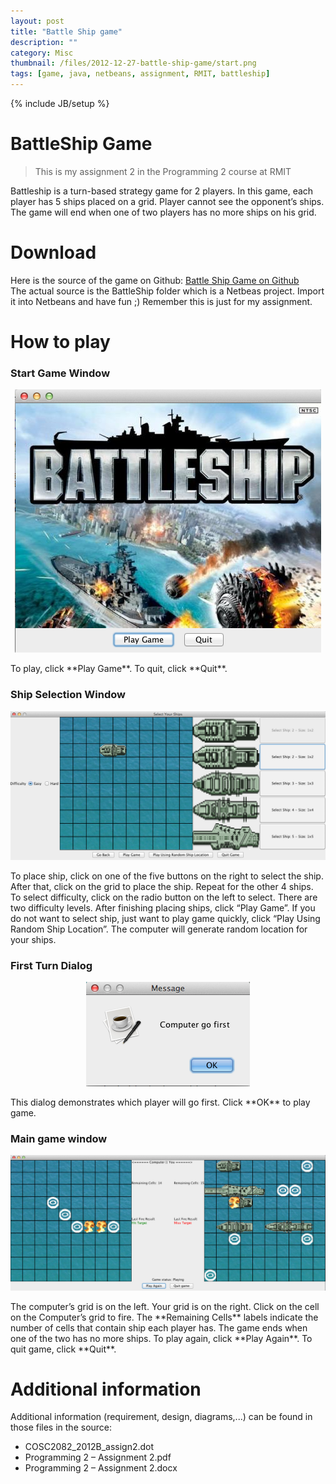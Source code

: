 ```yaml
---
layout: post
title: "Battle Ship game"
description: ""
category: Misc
thumbnail: /files/2012-12-27-battle-ship-game/start.png
tags: [game, java, netbeans, assignment, RMIT, battleship]
---
```

{% include JB/setup %}

# BattleShip Game

> This is my assignment 2 in the Programming 2 course at RMIT

Battleship is a turn-based strategy game for 2 players. In this game, each player has 5 ships placed on a grid. Player cannot see the opponent’s ships. The game will end when one of two players has no more ships on his grid.

# Download

Here is the source of the game on Github: [Battle Ship Game on Github](https://github.com/tommytxtruong/battleship)  
The actual source is the BattleShip folder which is a Netbeas project. Import it into Netbeans and have fun ;) Remember this is just for my assignment.

# How to play

### Start Game Window

<p align="center"><img src="/files/2012-12-27-battle-ship-game/start.png" /></p>
To play, click **Play Game**.  
To quit, click **Quit**.

### Ship Selection Window

<p align="center"><img src="/files/2012-12-27-battle-ship-game/selection.png" /></p>
To place ship, click on one of the five buttons on the right to select the ship. After that, click on the grid to place the ship. Repeat for the other 4 ships.  
To select difficulty, click on the radio button on the left to select. There are two difficulty levels.  
After finishing placing ships, click “Play Game”.  
If you do not want to select ship, just want to play game quickly, click “Play Using Random Ship Location”. The computer will generate random location for your ships.

### First Turn Dialog

<p align="center"><img src="/files/2012-12-27-battle-ship-game/first.png" /></p>
This dialog demonstrates which player will go first. Click **OK** to play game.

### Main game window

<p align="center"><img src="/files/2012-12-27-battle-ship-game/main.png" /></p>
The computer’s grid is on the left.  
Your grid is on the right.  
Click on the cell on the Computer’s grid to fire.  
The **Remaining Cells** labels indicate the number of cells that contain ship each player has.  
The game ends when one of the two has no more ships.
To play again, click **Play Again**.
To quit game, click **Quit**.

# Additional information
Additional information (requirement, design, diagrams,...) can be found in those files in the source:
* COSC2082_2012B_assign2.dot
* Programming 2 – Assignment 2.pdf
* Programming 2 – Assignment 2.docx
